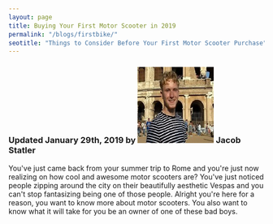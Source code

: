 ```yaml
---
layout: page
title: Buying Your First Motor Scooter in 2019
permalink: "/blogs/firstbike/"
seotitle: "Things to Consider Before Your First Motor Scooter Purchase"
---
```


<h3 class="page-subtitle">
	Updated January 29th, 2019 by 
	<img src="/img/profile/headshot.jpg" class="circle" alt="Headshot">
	Jacob Statler
</h3>

You've just came back from your summer trip to Rome and you're just now realizing on how cool and awesome motor scooters are? You've just noticed people zipping around the city on their beautifully aesthetic Vespas and you can't stop fantasizing being one of those people. Alright you're here for a reason, you want to know more about motor scooters. You also want to know what it will take for you be an owner of one of these bad boys. 